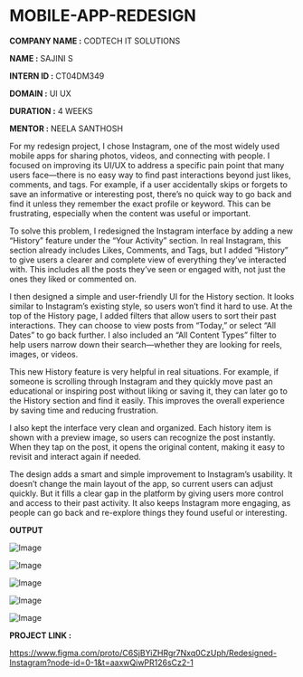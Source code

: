 # MOBILE-APP-REDESIGN

**COMPANY NAME :** CODTECH IT SOLUTIONS

**NAME :** SAJINI S

**INTERN ID :** CT04DM349

**DOMAIN :** UI UX

**DURATION :** 4 WEEKS

**MENTOR :** NEELA SANTHOSH

  For my redesign project, I chose Instagram, one of the most widely used mobile apps for sharing photos, videos, and connecting with people. I focused on improving its UI/UX to address a specific pain point that many users face—there is no easy way to find past interactions beyond just likes, comments, and tags. For example, if a user accidentally skips or forgets to save an informative or interesting post, there’s no quick way to go back and find it unless they remember the exact profile or keyword. This can be frustrating, especially when the content was useful or important.

To solve this problem, I redesigned the Instagram interface by adding a new “History” feature under the “Your Activity” section. In real Instagram, this section already includes Likes, Comments, and Tags, but I added “History” to give users a clearer and complete view of everything they’ve interacted with. This includes all the posts they’ve seen or engaged with, not just the ones they liked or commented on.

I then designed a simple and user-friendly UI for the History section. It looks similar to Instagram’s existing style, so users won’t find it hard to use. At the top of the History page, I added filters that allow users to sort their past interactions. They can choose to view posts from “Today,” or select “All Dates” to go back further. I also included an “All Content Types” filter to help users narrow down their search—whether they are looking for reels, images, or videos.

This new History feature is very helpful in real situations. For example, if someone is scrolling through Instagram and they quickly move past an educational or inspiring post without liking or saving it, they can later go to the History section and find it easily. This improves the overall experience by saving time and reducing frustration.

I also kept the interface very clean and organized. Each history item is shown with a preview image, so users can recognize the post instantly. When they tap on the post, it opens the original content, making it easy to revisit and interact again if needed.

The design adds a smart and simple improvement to Instagram’s usability. It doesn’t change the main layout of the app, so current users can adjust quickly. But it fills a clear gap in the platform by giving users more control and access to their past activity. It also keeps Instagram more engaging, as people can go back and re-explore things they found useful or interesting.

**OUTPUT**

![Image](https://github.com/user-attachments/assets/f6500ff0-c6fd-4263-baca-6befa09e3fb5)

![Image](https://github.com/user-attachments/assets/a8c3ba9b-3cfe-447f-8cde-2118cbdf6d0e)

![Image](https://github.com/user-attachments/assets/0702a33f-0fe6-4184-9069-509266b0b09e)

![Image](https://github.com/user-attachments/assets/153ce08f-a1e6-4838-9a93-1252b9984eca)

![Image](https://github.com/user-attachments/assets/c963d36d-8656-4a55-9a54-47fba9600b92)

**PROJECT LINK :**

https://www.figma.com/proto/C6SjBYiZHRgr7Nxq0CzUph/Redesigned-Instagram?node-id=0-1&t=aaxwQiwPR126sCz2-1
